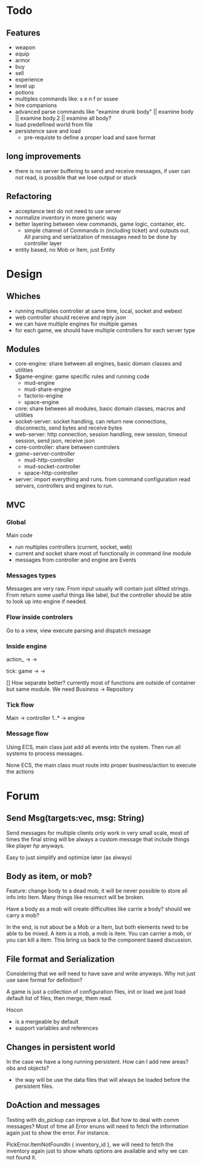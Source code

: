 # Todo

## Features

- weapon
- equip
- armor
- buy 
- sell
- experience
- level up
- potions
- multiples commands like: s e n f or sssee
- hire companions
- advanced parse commands like "examine drunk body" || examine body || examine body.2 || examine all body?
- load predefined world from file
- persistence save and load
  - pre-requiste to define a proper load and save format

## long improvements

- there is no server buffering to send and receive messages, if user can not read, is possible that we lose output or stuck

## Refactoring

- acceptance test do not need to use server
- normalize inventory in more generic way
- better layering between view commands, game logic, container, etc.
  - simple channel of Commands in (including ticket) and outputs out. All parsing and serialization of messages need to 
    be done by controller layer
- entity based, no Mob or Item, just Entity

# Design

## Whiches

- running multiples controller at same time, local, socket and webext
- web controller should receive and reply json
- we can have multiple engines for multiple games
- for each game, we should have multiple controllers for each server type

## Modules

- core-engine: share between all engines, basic domain classes and utilities
- $game-engine: game specific rules and running code
    - mud-engine
    - mud-share-engine
    - factorio-engine
    - space-engine        
- core: share between all modules, basic domain classes, macros and utilities
- socket-server: socket handling, can return new connections, disconnects, send bytes and receive bytes
- web-server: http connection, session handling, new session, timeout session, send json, receive json
- core-controller:  share between controlers
- $game-$server-controller
    - mud-http-controller
    - mud-socket-controller
    - space-http-controller
- server: import everything and runs. from command configuration read servers, controllers and engines to run.

## MVC

### Global

Main code
- run multiples controllers (current, socket, web)
- current and socket share most of functionally in command line module
- messages from controller and engine are Events

### Messages types

Messages are very raw. From input usually will contain just slitted strings. From return some useful things like label, 
but the controller should be able to look up into engine if needed.

### Flow inside controlers

Go to a view, view execute parsing and dispatch message

### Inside engine

action_<kind> -> <domain> -> <container>

tick:
game -> <domain> -> <container>

[] How separate better? currently most of functions are outside of container but same module. We need Business -> Repository


###  Tick flow

Main -> controller 1..* -> engine

### Message flow

Using ECS, main class just add all events into the system. Then run all systems  to process messages.

None ECS, the main class must route into proper business/action to execute the actions 


# Forum

## Send Msg(targets:vec<connection>, msg: String)

Send messages for multiple clients only work in very small scale, most of times the final string will be always 
a custom message that include things like player $hp$ anyways.
  
Easy to just simplify and optimize later (as always)

## Body as item, or mob?

Feature: change body to a dead mob, it will be never possible to store all info into Item. Many things like resurrect will be broken.

Have a body as a mob will create difficulties like carrie a body? should we carry a mob?

In the end, is not about be a Mob or a Item, but both elements need to be able to be mixed. A item is a mob, a mob is item. You can carrier a mob, or you can kill a item. This bring us back to the component based discussion.

## File format and Serialization

Considering that we will need to have save and write anyways. Why not just use save format for definition? 

A game is just a collection of configuration files, init or load we just load default list of files, then merge, them read.

Hocon
- is a mergeable by default
- support variables and references

## Changes in persistent world

In the case we have a long running persistent. How can I add new areas? obs and objects?
- the way will be use the data files that will always be loaded before the persistent files.

 

## DoAction and messages

Testing with do_pickup can improve a lot. But how to deal with comm messages? Most of time all Error enuns will need
to fetch the information again just to show the error. For instance.

PickError.ItemNotFoundIn { inventory_id }, we will need to fetch the inventory again just to show whats options
are available and why we can not found it.
